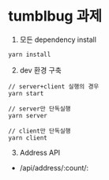 # tumblbug 과제

1. 모든 dependency install

```
yarn install
```

2. dev 환경 구축

```
// server+client 실행의 경우
yarn start

// server만 단독실행
yarn server

// client만 단독실행
yarn client
```

3. Address API

- /api/address/:count/:
